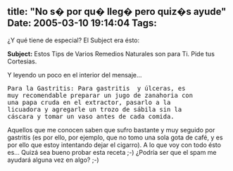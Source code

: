 title: "No s� por qu� lleg� pero quiz�s ayude"
Date: 2005-03-10 19:14:04
Tags: 
---
<p>¿Y qué tiene de especial? El Subject era ésto:</p>
<p><b>Subject:</b> Estos Tips de Varios Remedios Naturales son para Ti. Pide tus Cortesias.</p>
<p>Y leyendo un poco en el interior del mensaje&#8230;</p>
<pre>
Para la Gastritis: Para gastritis  y úlceras, es
muy recomendable preparar un jugo de zanahoria con
una papa cruda en el extractor, pasarlo a la
licuadora y agregarle un trozo de sábila sin la
cáscara y tomar un vaso antes de cada comida.
</pre>
<p>Aquellos que me conocen saben que sufro bastante y muy seguido por gastritis (es por ello, por ejemplo, que no tomo una sola gota de café, y es por ello que estoy intentando dejar el cigarro). A lo que voy con todo ésto es&#8230; Quizá sea bueno probar esta receta ;-) ¿Podría ser que el spam me ayudará alguna vez en algo? ;-)</p>
<br/><br/>
